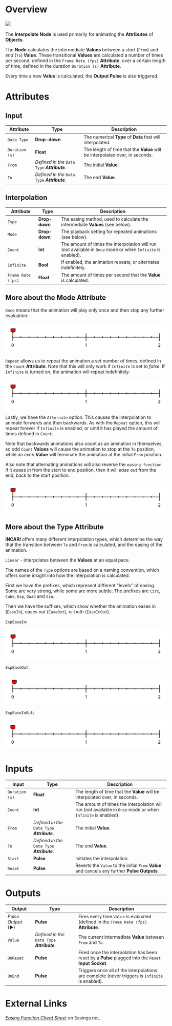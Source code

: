# Overview

![](../../../../.gitbook/assets/node-interpolate.png)

The **Interpolate Node** is used primarily for animating the **Attributes** of **Objects**.

The **Node** calculates the intermediate **Values** between a *start* (`From`) and *end* (`To`) **Value**. These transitional **Values** are calculated a number of times per second, defined in the `Frame Rate (fps)` **Attribute**, over a certain length of time, defined in the duration `Duration (s)` **Attribute**.

Every time a new **Value** is calculated, the **Output Pulse** is also triggered.

# Attributes

## Input

|Attribute|Type|Description|
|---|---|---|
|`Data Type`|**Drop-down**|The numerical **Type** of **Data** that will interpolated.|
|`Duration (s)`|**Float**|The length of time that the **Value** will be interpolated over, in seconds.|
|`From`|*Defined in the* `Data Type` ***Attribute**.*|The initial **Value**.|
|`To`|*Defined in the* `Data Type` ***Attribute**.*|The end **Value**.|

## Interpolation

|Attribute|Type|Description|
|---|---|---|
|`Type`|**Drop-down**|The easing method, used to calculate the intermediate **Values** (see below).|
|`Mode`|**Drop-down**|The playback setting for repeated animations (see below).|
|`Count`|**Int**|The amount of times the interpolation will run (not available in `Once` mode or when `Infinite` is enabled).|
|`Infinite`|**Bool**|If enabled, the animation repeats, or alternates indefinitely.|
|`Frame Rate (fps)`|**Float**|The amount of times per second that the **Value** is calculated.|

## More about the Mode Attribute

`Once` means that the animation will play only once and then stop any further evaluation:

![](../../../.gitbook/assets/interpolation-mode-once.gif)

`Repeat` allows us to repeat the animation a set number of times, defined in the `Count` **Attribute**. Note that this will only work if `Infinite` is set to *false*. If `Infinite` is turned on, the animation will repeat indefinitely.

![](../../../.gitbook/assets/interpolation-mode-repeat.gif)

Lastly, we have the `Alternate` option. This causes the interpolation to animate forwards and then backwards. As with the `Repeat` option, this will repeat forever if `Infinite` is enabled, or until it has played the amount of times defined in `Count`.

Note that backwards animations also count as an animation in themselves, so odd `Count` **Values** will cause the animation to stop at the `To` position, while an *even* **Value** will terminate the animation at the initial `From` position.

Also note that alternating animations will also reverse the `easing function`. If it *eases in* from the start to end position, then it will *ease out* from the end, back to the start position.

![](../../../.gitbook/assets/interpolation-mode-alternate.gif)

## More about the Type Attribute

**INCARI** offers many different interpolation types, which determine the way that the transition between `To` and `From` is calculated, and the easing of the animation.

`Linear` - interpolates between the **Values** at an equal pace.

The names of the `Type` options are based on a naming convention, which offers some insight into how the interpolation is calculated.

First we have the prefixes, which represent different "levels" of easing. Some are very strong, while some are more subtle. The prefixes are `Circ`, `Cube`, `Exp`, `Quad` and `Sin`.

Then we have the suffixes, which show whether the animation eases in (`EaseIn`), eases out (`EaseOut`), or both (`EaseInOut`).

`ExpEaseIn`:

![](../../../.gitbook/assets/interpolation-type-expeasein.gif)

`ExpEaseOut`:

![](../../../.gitbook/assets/interpolation-type-expeaseout.gif)

`ExpEaseInOut`:

![](../../../.gitbook/assets/interpolation-type-expeaseinout.gif)

# Inputs

|Input|Type|Description|
|---|---|---|
|`Duration (s)`|**Float**|The length of time that the **Value** will be interpolated over, in seconds.|
|`Count`|**Int**|The amount of times the interpolation will run (not available in `Once` mode or when `Infinite` is enabled).|
|`From`|*Defined in the* `Data Type` ***Attribute**.*|The initial **Value**.|
|`To`|*Defined in the* `Data Type` ***Attribute**.*|The end **Value**.|
|`Start`|**Pulse**|Initiates the interpolation.|
|`Reset`|**Pulse**|Reverts the `Value` to the initial `From` **Value** and cancels any further **Pulse Outputs**.|

# Outputs

|Output|Type|Description|
|---|---|---|
|*Pulse Output* (►)|**Pulse**|Fires every time `Value` is evaluated (defined in the `Frame Rate (fps)` **Attribute**.|
|`Value`|*Defined in the* `Data Type` ***Attribute**.*|The current intermediate **Value** between `From` and `To`.|
|`OnReset`|**Pulse**|Fired once the interpolation has been reset by a **Pulse** plugged into the `Reset` **Input Socket**.|
|`OnEnd`|**Pulse**|Triggers once all of the interpolations are complete (never triggers is `Infinite` is enabled).|

# External Links

[*Easing Function Cheat Sheet*](https://easings.net/en#) on Easings.net.